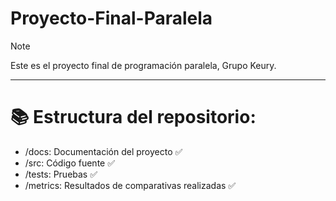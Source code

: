 # Proyecto-Final-Paralela
>[!NOTE]
> Este es el proyecto final de programación paralela, Grupo Keury.

---

# 📚 Estructura del repositorio:
- /docs: Documentación del proyecto ✅
- /src: Código fuente ✅
- /tests: Pruebas ✅
- /metrics: Resultados de comparativas realizadas ✅

